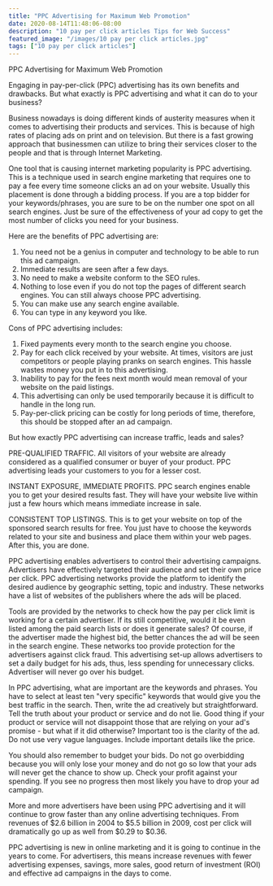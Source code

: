 ```yaml
---
title: "PPC Advertising for Maximum Web Promotion"
date: 2020-08-14T11:48:06-08:00
description: "10 pay per click articles Tips for Web Success"
featured_image: "/images/10 pay per click articles.jpg"
tags: ["10 pay per click articles"]
---
```


PPC Advertising for Maximum Web Promotion


Engaging in pay-per-click (PPC) advertising has its own benefits and drawbacks. But what exactly is PPC advertising and what it can do to your business?

Business nowadays is doing different kinds of austerity measures when it comes to advertising their products and services. This is because of high rates of placing ads on print and on television. But there is a fast growing approach that businessmen can utilize to bring their services closer to the people and that is through Internet Marketing. 

One tool that is causing internet marketing popularity is PPC advertising. This is a technique used in search engine marketing that requires one to pay a fee every time someone clicks an ad on your website. Usually this placement is done through a bidding process. If you are a top bidder for your keywords/phrases, you are sure to be on the number one spot on all search engines. Just be sure of the effectiveness of your ad copy to get the most number of clicks you need for your business. 

Here are the benefits of PPC advertising are:

1.	You need not be a genius in computer and technology to be able to run this ad campaign. 
2.	Immediate results are seen after a few days.
3.	No need to make a website conform to the SEO rules.
4.	Nothing to lose even if you do not top the pages of different search engines. You can still always choose PPC advertising.
5.	You can make use any search engine available.
6.	You can type in any keyword you like.

Cons of PPC advertising includes:

1.	Fixed payments every month to the search engine you choose.
2.	Pay for each click received by your website. At times, visitors are just competitors or people playing pranks on search engines. This hassle wastes money you put in to this advertising.
3.	Inability to pay for the fees next month would mean removal of your website on the paid listings.
4.	This advertising can only be used temporarily because it is difficult to handle in the long run.
5.	Pay-per-click pricing can be costly for long periods of time, therefore, this should be stopped after an ad campaign.

But how exactly PPC advertising can increase traffic, leads and sales?

PRE-QUALIFIED TRAFFIC. All visitors of your website are already considered as a qualified consumer or buyer of your product. PPC advertising leads your customers to you for a lesser cost.

INSTANT EXPOSURE, IMMEDIATE PROFITS. PPC search engines enable you to get your desired results fast. They will have your website live within just a few hours which means immediate increase in sale.

CONSISTENT TOP LISTINGS. This is to get your website on top of the sponsored search results for free. You just have to choose the keywords related to your site and business and place them within your web pages. After this, you are done.

PPC advertising enables advertisers to control their advertising campaigns. Advertisers have effectively targeted their audience and set their own price per click. PPC advertising networks provide the platform to identify the desired audience by geographic setting, topic and industry.  These networks have a list of websites of the publishers where the ads will be placed.

Tools are provided by the networks to check how the pay per click limit is working for a certain advertiser. If its still competitive, would it be even listed among the paid search lists or does it generate sales? Of course, if the advertiser made the highest bid, the better chances the ad will be seen in the search engine. These networks too provide protection for the advertisers against click fraud. This advertising set-up allows advertisers to set a daily budget for his ads, thus, less spending for unnecessary clicks. Advertiser will never go over his budget.  

In PPC advertising, what are important are the keywords and phrases. You have to select at least ten "very specific" keywords that would give you the best traffic in the search. Then, write the ad creatively but straightforward. Tell the truth about your product or service and do not lie. Good thing if your product or service will not disappoint those that are relying on your ad's promise - but what if it did otherwise? Important too is the clarity of the ad. Do not use very vague languages. Include important details like the price.

You should also remember to budget your bids. Do not go overbidding because you will only lose your money and do not go so low that your ads will never get the chance to show up. Check your profit against your spending. If you see no progress then most likely you have to drop your ad campaign.
   
More and more advertisers have been using PPC advertising and it will continue to grow faster than any online advertising techniques. From revenues of $2.6 billion in 2004 to $5.5 billion in 2009, cost per click will dramatically go up as well from $0.29 to $0.36. 

PPC advertising is new in online marketing and it is going to continue in the years to come. For advertisers, this means increase revenues with fewer advertising expenses, savings, more sales, good return of investment (ROI) and effective ad campaigns in the days to come.         
       






  
   











  
   





